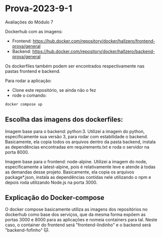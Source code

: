 # Prova-2023-9-1
Avaliações do Módulo 7

Dockerhub com as imagens:
- Frontend: https://hub.docker.com/repository/docker/hallzero/frontend-prova/general
- Backend: https://hub.docker.com/repository/docker/hallzero/backend-prova/general

Os dockerfiles também podem ser encontrados respectivamente nas pastas frontend e backend.

Para rodar a aplicação:
- Clone este repositório, se ainda não o fez
- rode o comando:
```bash
docker compose up
```

## Escolha das imagens dos dockerfiles:

Imagem base para o backend: python:3.
Utilizei a imagem do python, especificamente sua versão 3, para rodar com estabilidade o backend. Basicamente, ela copia todos os arquivos dentro da pasta backend, instala as dependências encontradas em requirements.txt e roda o servidor na porta 8000.

Imagem base para o frontend: node-alpine.
Utilizei a imagem do node, especificamente a latest-alpine, pois é relativamente leve e atende à todas as demandas desse projeto. Basicamente, ela copia os arquivos package*.json, instala as dependências contidas nele utilizando o npm e depois roda utilizando Node.js na porta 3000.

## Explicação do Docker-compose

O docker compose basicamente utiliza as imagens dos repositórios no dockerhub como base dos serviços, que da mesma forma expõem as portas 3000 e 8000 para as aplicações e nomeia containers para tal. Neste caso, o container do frontend será "frontend-lindinho" e o backend será "backend-fofinho" 🐱.